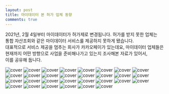 ```yaml
---
layout: post
title: 마이데이터 본 허가 업체 동향
comments: true
---
```


2021년, 2월 4일부터 마이데이터가 허가제로 변경됩니다. 허가를 받지 못한 업체는  
통합 자산조회와 같은 마이데이터 서비스룰 제공하지 못하게 됐습니다.  
대표적으로 서비스 제공을 멈추는 회사가 카카오페이가 있는데요, 마이데이터 업체들은  
현재까지 어떤 방향으로 사업을 준비해나가고 있는지 조사해본 자료가 있어서,  
이를 공유해 둡니다. 

![cover](/img/post_img/2020-02-05-마이데이터_본_허가_업체_동향/K-001.jpg) 
![cover](/img/post_img/2020-02-05-마이데이터_본_허가_업체_동향/K-002.jpg) 
![cover](/img/post_img/2020-02-05-마이데이터_본_허가_업체_동향/K-003.jpg) 
![cover](/img/post_img/2020-02-05-마이데이터_본_허가_업체_동향/K-004.jpg) 
![cover](/img/post_img/2020-02-05-마이데이터_본_허가_업체_동향/K-005.jpg) 
![cover](/img/post_img/2020-02-05-마이데이터_본_허가_업체_동향/K-006.jpg) 
![cover](/img/post_img/2020-02-05-마이데이터_본_허가_업체_동향/K-007.jpg) 
![cover](/img/post_img/2020-02-05-마이데이터_본_허가_업체_동향/K-008.jpg) 
![cover](/img/post_img/2020-02-05-마이데이터_본_허가_업체_동향/K-009.jpg) 
![cover](/img/post_img/2020-02-05-마이데이터_본_허가_업체_동향/K-010.jpg) 
![cover](/img/post_img/2020-02-05-마이데이터_본_허가_업체_동향/K-011.jpg) 
![cover](/img/post_img/2020-02-05-마이데이터_본_허가_업체_동향/K-012.jpg) 
![cover](/img/post_img/2020-02-05-마이데이터_본_허가_업체_동향/K-013.jpg) 
![cover](/img/post_img/2020-02-05-마이데이터_본_허가_업체_동향/K-014.jpg) 
![cover](/img/post_img/2020-02-05-마이데이터_본_허가_업체_동향/K-015.jpg) 
![cover](/img/post_img/2020-02-05-마이데이터_본_허가_업체_동향/K-016.jpg) 
![cover](/img/post_img/2020-02-05-마이데이터_본_허가_업체_동향/K-017.jpg) 
![cover](/img/post_img/2020-02-05-마이데이터_본_허가_업체_동향/K-018.jpg) 
![cover](/img/post_img/2020-02-05-마이데이터_본_허가_업체_동향/K-019.jpg) 
![cover](/img/post_img/2020-02-05-마이데이터_본_허가_업체_동향/K-020.jpg) 
![cover](/img/post_img/2020-02-05-마이데이터_본_허가_업체_동향/K-021.jpg) 
![cover](/img/post_img/2020-02-05-마이데이터_본_허가_업체_동향/K-022.jpg) 
![cover](/img/post_img/2020-02-05-마이데이터_본_허가_업체_동향/K-023.jpg) 
![cover](/img/post_img/2020-02-05-마이데이터_본_허가_업체_동향/K-024.jpg) 
![cover](/img/post_img/2020-02-05-마이데이터_본_허가_업체_동향/K-025.jpg) 
![cover](/img/post_img/2020-02-05-마이데이터_본_허가_업체_동향/K-026.jpg) 
![cover](/img/post_img/2020-02-05-마이데이터_본_허가_업체_동향/K-027.jpg) 
![cover](/img/post_img/2020-02-05-마이데이터_본_허가_업체_동향/K-028.jpg) 
![cover](/img/post_img/2020-02-05-마이데이터_본_허가_업체_동향/K-029.jpg) 
![cover](/img/post_img/2020-02-05-마이데이터_본_허가_업체_동향/K-030.jpg) 

